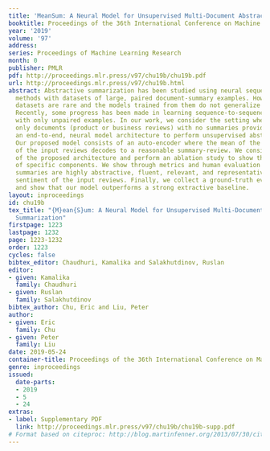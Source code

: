 ```yaml
---
title: 'MeanSum: A Neural Model for Unsupervised Multi-Document Abstractive Summarization'
booktitle: Proceedings of the 36th International Conference on Machine Learning
year: '2019'
volume: '97'
address: 
series: Proceedings of Machine Learning Research
month: 0
publisher: PMLR
pdf: http://proceedings.mlr.press/v97/chu19b/chu19b.pdf
url: http://proceedings.mlr.press/v97/chu19b.html
abstract: Abstractive summarization has been studied using neural sequence transduction
  methods with datasets of large, paired document-summary examples. However, such
  datasets are rare and the models trained from them do not generalize to other domains.
  Recently, some progress has been made in learning sequence-to-sequence mappings
  with only unpaired examples. In our work, we consider the setting where there are
  only documents (product or business reviews) with no summaries provided, and propose
  an end-to-end, neural model architecture to perform unsupervised abstractive summarization.
  Our proposed model consists of an auto-encoder where the mean of the representations
  of the input reviews decodes to a reasonable summary-review. We consider variants
  of the proposed architecture and perform an ablation study to show the importance
  of specific components. We show through metrics and human evaluation that the generated
  summaries are highly abstractive, fluent, relevant, and representative of the average
  sentiment of the input reviews. Finally, we collect a ground-truth evaluation dataset
  and show that our model outperforms a strong extractive baseline.
layout: inproceedings
id: chu19b
tex_title: "{M}ean{S}um: A Neural Model for Unsupervised Multi-Document Abstractive
  Summarization"
firstpage: 1223
lastpage: 1232
page: 1223-1232
order: 1223
cycles: false
bibtex_editor: Chaudhuri, Kamalika and Salakhutdinov, Ruslan
editor:
- given: Kamalika
  family: Chaudhuri
- given: Ruslan
  family: Salakhutdinov
bibtex_author: Chu, Eric and Liu, Peter
author:
- given: Eric
  family: Chu
- given: Peter
  family: Liu
date: 2019-05-24
container-title: Proceedings of the 36th International Conference on Machine Learning
genre: inproceedings
issued:
  date-parts:
  - 2019
  - 5
  - 24
extras:
- label: Supplementary PDF
  link: http://proceedings.mlr.press/v97/chu19b/chu19b-supp.pdf
# Format based on citeproc: http://blog.martinfenner.org/2013/07/30/citeproc-yaml-for-bibliographies/
---
```

